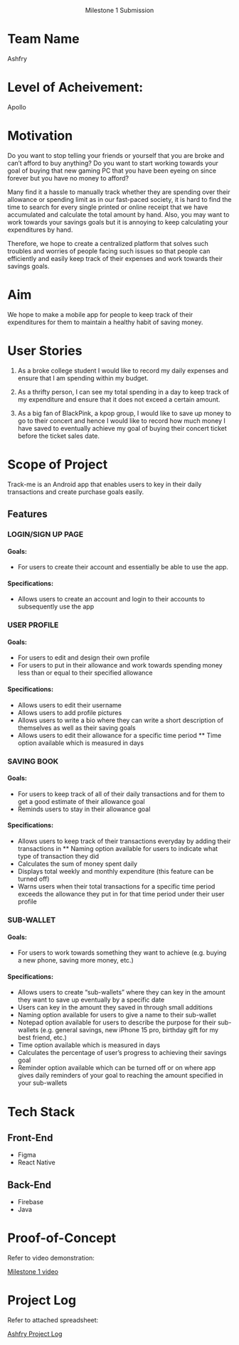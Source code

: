 <p align="center">
  Milestone 1 Submission
</p>  

# Team Name 

Ashfry

# Level of Acheivement:

Apollo

# Motivation 

Do you want to stop telling your friends or yourself that you are broke and can’t afford to buy anything? Do you want to start working towards your goal of buying that new gaming PC that you have been eyeing on since forever but you have no money to afford? 

Many find it a hassle to manually track whether they are spending over their allowance or spending limit as in our fast-paced society, it is hard to find the time to search for every single printed or online receipt that we have accumulated and calculate the total amount by hand. Also, you may want to work towards your savings goals but it is annoying to keep calculating your expenditures by hand. 

Therefore, we hope to create a centralized platform that solves such troubles and worries of people facing such issues so that people can efficiently and easily keep track of their expenses and work towards their savings goals.

# Aim

We hope to make a mobile app for people to keep track of their expenditures for them to maintain a healthy habit of saving money.

# User Stories

1. As a broke college student I would like to record my daily expenses and ensure that I am spending within my budget.

2. As a thrifty person, I can see my total spending in a day to keep track of my expenditure and ensure that it does not exceed a certain amount. 

3. As a big fan of BlackPink, a kpop group, I would like to save up money to go to their concert and hence I would like to record how much money I have saved to eventually achieve my goal of buying their concert ticket before the ticket sales date.

# Scope of Project

Track-me is an Android app that enables users to key in their daily transactions and create purchase goals easily. 

## Features

### LOGIN/SIGN UP PAGE

#### Goals: 

* For users to create their account and essentially be able to use the app.

#### Specifications: 

* Allows users to create an account and login to their accounts to subsequently use the app 

### USER PROFILE 

#### Goals: 

* For users to edit and design their own profile 
* For users to put in their allowance and work towards spending money less than or equal to their specified allowance

#### Specifications:

* Allows users to edit their username 
* Allows users to add profile pictures 
* Allows users to write a bio where they can write a short description of themselves as well as their saving goals 
* Allows users to edit their allowance for a specific time period 
** Time option available which is measured in days 

### SAVING BOOK

#### Goals:

* For users to keep track of all of their daily transactions and for them to get a good estimate of their allowance goal
* Reminds users to stay in their allowance goal

#### Specifications:

* Allows users to keep track of their transactions everyday by adding their transactions in 
** Naming option available for users to indicate what type of transaction they did
* Calculates the sum of money spent daily
* Displays total weekly and monthly expenditure (this feature can be turned off) 
* Warns users when their total transactions for a specific time period exceeds the allowance they put in for that time period under their user profile

### SUB-WALLET

#### Goals: 

* For users to work towards something they want to achieve (e.g. buying a new phone, saving more money, etc.)

#### Specifications: 

* Allows users to create “sub-wallets” where they can key in the amount they want to save up eventually by a specific date 
* Users can key in the amount they saved in through small additions 
* Naming option available for users to give a name to their sub-wallet 
* Notepad option available for users to describe the purpose for their sub-wallets (e.g. general savings, new iPhone 15 pro, birthday gift for my best friend, etc.) 
* Time option available which is measured in days 
* Calculates the percentage of user’s progress to achieving their savings goal 
* Reminder option available which can be turned off or on where app gives daily reminders of your goal to reaching the amount specified in your sub-wallets

# Tech Stack

## Front-End
* Figma
* React Native

## Back-End
* Firebase
* Java

# Proof-of-Concept

Refer to video demonstration:

[Milestone 1 video]()

# Project Log

Refer to attached spreadsheet:

[Ashfry Project Log]()

